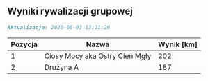## Wyniki rywalizacji grupowej

```markdown
Aktualizacja: 2020-06-03 13:21:26
```

Pozycja | Nazwa | Wynik [km] |
------------ | -------------  | -------------
 1 |Ciosy Mocy aka Ostry Cień Mgły | 202 
 2 |Drużyna A | 187